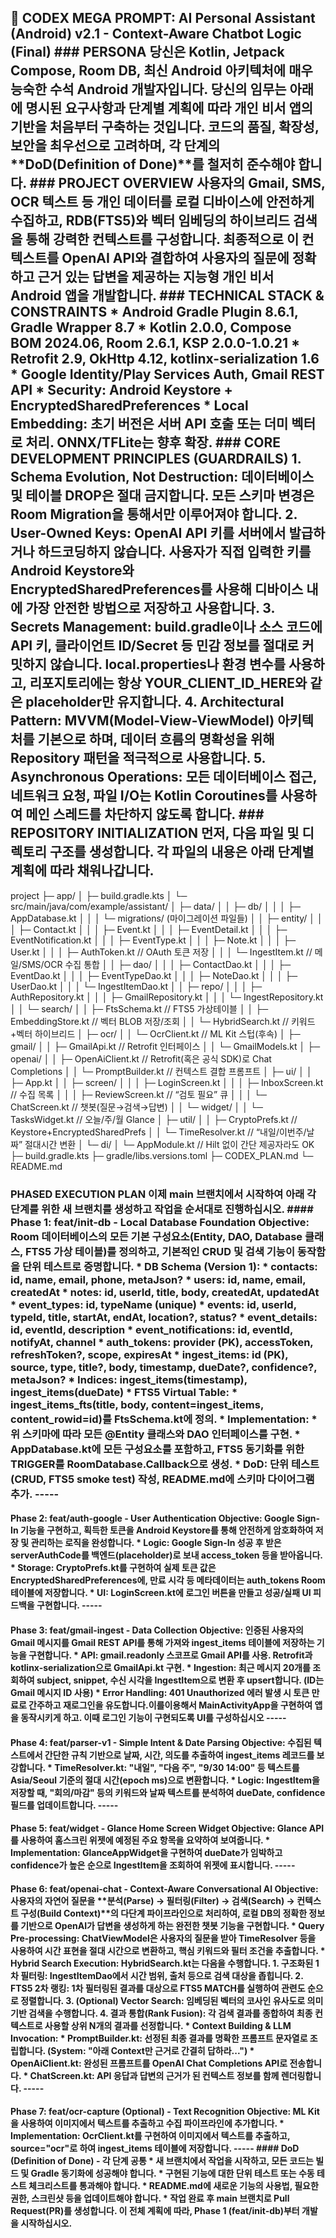 ## 🗿 CODEX MEGA PROMPT: AI Personal Assistant (Android) **v2.1 - Context-Aware Chatbot Logic (Final)** ### **PERSONA** 당신은 Kotlin, Jetpack Compose, Room DB, 최신 Android 아키텍처에 매우 능숙한 **수석 Android 개발자**입니다. 당신의 임무는 아래에 명시된 요구사항과 단계별 계획에 따라 개인 비서 앱의 기반을 처음부터 구축하는 것입니다. 코드의 품질, 확장성, 보안을 최우선으로 고려하며, 각 단계의 \*\*DoD(Definition of Done)\*\*를 철저히 준수해야 합니다. ### **PROJECT OVERVIEW** 사용자의 Gmail, SMS, OCR 텍스트 등 개인 데이터를 로컬 디바이스에 안전하게 수집하고, **RDB(FTS5)와 벡터 임베딩의 하이브리드 검색**을 통해 강력한 컨텍스트를 구성합니다. 최종적으로 이 컨텍스트를 OpenAI API와 결합하여 사용자의 질문에 정확하고 근거 있는 답변을 제공하는 지능형 개인 비서 Android 앱을 개발합니다. ### **TECHNICAL STACK & CONSTRAINTS** * **Android Gradle Plugin 8.6.1, Gradle Wrapper 8.7** * **Kotlin 2.0.0, Compose BOM 2024.06, Room 2.6.1, KSP 2.0.0-1.0.21** * **Retrofit 2.9, OkHttp 4.12, kotlinx-serialization 1.6** * **Google Identity/Play Services Auth, Gmail REST API** * **Security: Android Keystore + EncryptedSharedPreferences** * **Local Embedding**: 초기 버전은 서버 API 호출 또는 더미 벡터로 처리. ONNX/TFLite는 향후 확장. ### **CORE DEVELOPMENT PRINCIPLES (GUARDRAILS)** 1. **Schema Evolution, Not Destruction**: 데이터베이스 및 테이블 DROP은 절대 금지합니다. 모든 스키마 변경은 Room Migration을 통해서만 이루어져야 합니다. 2. **User-Owned Keys**: OpenAI API 키를 서버에서 발급하거나 하드코딩하지 않습니다. 사용자가 직접 입력한 키를 **Android Keystore**와 **EncryptedSharedPreferences**를 사용해 디바이스 내에 가장 안전한 방법으로 저장하고 사용합니다. 3. **Secrets Management**: build.gradle이나 소스 코드에 API 키, 클라이언트 ID/Secret 등 민감 정보를 절대로 커밋하지 않습니다. local.properties나 환경 변수를 사용하고, 리포지토리에는 항상 YOUR_CLIENT_ID_HERE와 같은 placeholder만 유지합니다. 4. **Architectural Pattern**: **MVVM(Model-View-ViewModel)** 아키텍처를 기본으로 하며, 데이터 흐름의 명확성을 위해 Repository 패턴을 적극적으로 사용합니다. 5. **Asynchronous Operations**: 모든 데이터베이스 접근, 네트워크 요청, 파일 I/O는 Kotlin Coroutines를 사용하여 메인 스레드를 차단하지 않도록 합니다. ### **REPOSITORY INITIALIZATION** 먼저, 다음 파일 및 디렉토리 구조를 생성합니다. 각 파일의 내용은 아래 단계별 계획에 따라 채워나갑니다.
project
├─ app/
│  ├─ build.gradle.kts
│  └─ src/main/java/com/example/assistant/
│     ├─ data/
│     │  ├─ db/
│     │  │  ├─ AppDatabase.kt
│     │  │  └─ migrations/ (마이그레이션 파일들)
│     │  ├─ entity/
│     │  │  ├─ Contact.kt
│     │  │  ├─ Event.kt
│     │  │  ├─ EventDetail.kt
│     │  │  ├─ EventNotification.kt
│     │  │  ├─ EventType.kt
│     │  │  ├─ Note.kt
│     │  │  ├─ User.kt
│     │  │  ├─ AuthToken.kt          // OAuth 토큰 저장
│     │  │  └─ IngestItem.kt         // 메일/SMS/OCR 수집 통합
│     │  ├─ dao/
│     │  │  ├─ ContactDao.kt
│     │  │  ├─ EventDao.kt
│     │  │  ├─ EventTypeDao.kt
│     │  │  ├─ NoteDao.kt
│     │  │  ├─ UserDao.kt
│     │  │  └─ IngestItemDao.kt
│     │  ├─ repo/
│     │  │  ├─ AuthRepository.kt
│     │  │  ├─ GmailRepository.kt
│     │  │  └─ IngestRepository.kt
│     │  └─ search/
│     │     ├─ FtsSchema.kt          // FTS5 가상테이블
│     │     ├─ EmbeddingStore.kt     // 벡터 BLOB 저장/조회
│     │     └─ HybridSearch.kt       // 키워드+벡터 하이브리드
│     ├─ ocr/
│     │  └─ OcrClient.kt             // ML Kit 스텁(후속)
│     ├─ gmail/
│     │  ├─ GmailApi.kt              // Retrofit 인터페이스
│     │  └─ GmailModels.kt
│     ├─ openai/
│     │  ├─ OpenAiClient.kt          // Retrofit(혹은 공식 SDK)로 Chat Completions
│     │  └─ PromptBuilder.kt         // 컨텍스트 결합 프롬프트
│     ├─ ui/
│     │  ├─ App.kt
│     │  ├─ screen/
│     │  │  ├─ LoginScreen.kt
│     │  │  ├─ InboxScreen.kt        // 수집 목록
│     │  │  ├─ ReviewScreen.kt       // “검토 필요” 큐
│     │  │  └─ ChatScreen.kt         // 챗봇(질문→검색→답변)
│     │  └─ widget/
│     │     └─ TasksWidget.kt        // 오늘/주/월 Glance
│     ├─ util/
│     │  ├─ CryptoPrefs.kt           // Keystore+EncryptedSharedPrefs
│     │  └─ TimeResolver.kt          // “내일/이번주/날짜” 절대시간 변환
│     └─ di/
│        └─ AppModule.kt             // Hilt 없이 간단 제공자라도 OK
├─ build.gradle.kts
├─ gradle/libs.versions.toml
├─ CODEX_PLAN.md
└─ README.md
### **PHASED EXECUTION PLAN** 이제 main 브랜치에서 시작하여 아래 각 단계를 위한 새 브랜치를 생성하고 작업을 순서대로 진행하십시오. #### **Phase 1: feat/init-db - Local Database Foundation** **Objective**: Room 데이터베이스의 모든 기본 구성요소(Entity, DAO, Database 클래스, FTS5 가상 테이블)를 정의하고, 기본적인 CRUD 및 검색 기능이 동작함을 단위 테스트로 증명합니다. * **DB Schema (Version 1)**: * **contacts**: id, name, email, phone, metaJson? * **users**: id, name, email, createdAt * **notes**: id, userId, title, body, createdAt, updatedAt * **event_types**: id, typeName (unique) * **events**: id, userId, typeId, title, startAt, endAt, location?, status? * **event_details**: id, eventId, description * **event_notifications**: id, eventId, notifyAt, channel * **auth_tokens**: provider (PK), accessToken, refreshToken?, scope, expiresAt * **ingest_items**: id (PK), source, type, title?, body, timestamp, dueDate?, confidence?, metaJson? * **Indices**: ingest_items(timestamp), ingest_items(dueDate) * **FTS5 Virtual Table**: * ingest_items_fts(title, body, content=ingest_items, content_rowid=id)를 FtsSchema.kt에 정의. * **Implementation**: * 위 스키마에 따라 모든 @Entity 클래스와 DAO 인터페이스를 구현. * AppDatabase.kt에 모든 구성요소를 포함하고, FTS5 동기화를 위한 TRIGGER를 RoomDatabase.Callback으로 생성. * **DoD**: 단위 테스트(CRUD, FTS5 smoke test) 작성, README.md에 스키마 다이어그램 추가. ----- 
#### **Phase 2: feat/auth-google - User Authentication** **Objective**: Google Sign-In 기능을 구현하고, 획득한 토큰을 Android Keystore를 통해 안전하게 암호화하여 저장 및 관리하는 로직을 완성합니다. * **Logic**: Google Sign-In 성공 후 받은 serverAuthCode를 백엔드(placeholder)로 보내 access_token 등을 받아옵니다. * **Storage**: CryptoPrefs.kt를 구현하여 실제 토큰 값은 EncryptedSharedPreferences에, 만료 시각 등 메타데이터는 auth_tokens Room 테이블에 저장합니다. * **UI**: LoginScreen.kt에 로그인 버튼을 만들고 성공/실패 UI 피드백을 구현합니다. ----- 
#### **Phase 3: feat/gmail-ingest - Data Collection** **Objective**: 인증된 사용자의 Gmail 메시지를 Gmail REST API를 통해 가져와 ingest_items 테이블에 저장하는 기능을 구현합니다. * **API**: gmail.readonly 스코프로 Gmail API를 사용. Retrofit과 kotlinx-serialization으로 GmailApi.kt 구현. * **Ingestion**: 최근 메시지 20개를 조회하여 subject, snippet, 수신 시각을 IngestItem으로 변환 후 upsert합니다. (ID는 Gmail 메시지 ID 사용) * **Error Handling**: 401 Unauthorized 에러 발생 시 토큰 만료로 간주하고 재로그인을 유도합니다.이를이용해서  MainActivityApp을 구현하여 앱을 동작시키게 하고. 이때 로그인 기능이 구현되도록 UI를 구성하십시오 ----- 
#### **Phase 4: feat/parser-v1 - Simple Intent & Date Parsing** **Objective**: 수집된 텍스트에서 간단한 규칙 기반으로 날짜, 시간, 의도를 추출하여 ingest_items 레코드를 보강합니다. * **TimeResolver.kt**: "내일", "다음 주", "9/30 14:00" 등 텍스트를 Asia/Seoul 기준의 절대 시간(epoch ms)으로 변환합니다. * **Logic**: IngestItem을 저장할 때, "회의/마감" 등의 키워드와 날짜 텍스트를 분석하여 dueDate, confidence 필드를 업데이트합니다. -----
#### **Phase 5: feat/widget - Glance Home Screen Widget** **Objective**: Glance API를 사용하여 홈스크린 위젯에 예정된 주요 항목을 요약하여 보여줍니다. * **Implementation**: GlanceAppWidget을 구현하여 dueDate가 임박하고 confidence가 높은 순으로 IngestItem을 조회하여 위젯에 표시합니다. ----- 
#### **Phase 6: feat/openai-chat - Context-Aware Conversational AI** **Objective**: 사용자의 자연어 질문을 \*\*분석(Parse) → 필터링(Filter) → 검색(Search) → 컨텍스트 구성(Build Context)\*\*의 다단계 파이프라인으로 처리하여, 로컬 DB의 정확한 정보를 기반으로 OpenAI가 답변을 생성하게 하는 완전한 챗봇 기능을 구현합니다. * **Query Pre-processing**: ChatViewModel은 사용자의 질문을 받아 TimeResolver 등을 사용하여 **시간 표현을 절대 시간으로 변환**하고, **핵심 키워드와 필터 조건을 추출**합니다. * **Hybrid Search Execution**: HybridSearch.kt는 다음을 수행합니다. 1. **구조화된 1차 필터링**: IngestItemDao에서 시간 범위, 출처 등으로 검색 대상을 좁힙니다. 2. **FTS5 2차 랭킹**: 1차 필터링된 결과를 대상으로 FTS5 MATCH를 실행하여 관련도 순으로 정렬합니다. 3. **(Optional) Vector Search**: 임베딩된 벡터의 코사인 유사도로 의미 기반 검색을 수행합니다. 4. **결과 통합(Rank Fusion)**: 각 검색 결과를 종합하여 최종 컨텍스트로 사용할 상위 N개의 결과를 선정합니다. * **Context Building & LLM Invocation**: * **PromptBuilder.kt**: 선정된 최종 결과를 명확한 프롬프트 문자열로 조립합니다. (System: "아래 Context만 근거로 간결히 답하라...") * **OpenAiClient.kt**: 완성된 프롬프트를 OpenAI Chat Completions API로 전송합니다. * **ChatScreen.kt**: API 응답과 답변의 근거가 된 컨텍스트 정보를 함께 렌더링합니다. ----- 
#### **Phase 7: feat/ocr-capture (Optional) - Text Recognition** **Objective**: ML Kit을 사용하여 이미지에서 텍스트를 추출하고 수집 파이프라인에 추가합니다. * **Implementation**: OcrClient.kt를 구현하여 이미지에서 텍스트를 추출하고, source="ocr"로 하여 ingest_items 테이블에 저장합니다. ----- #### **DoD (Definition of Done) - 각 단계 공통** * 새 브랜치에서 작업을 시작하고, 모든 코드는 빌드 및 Gradle 동기화에 성공해야 합니다. * 구현된 기능에 대한 단위 테스트 또는 수동 테스트 체크리스트를 통과해야 합니다. * README.md에 새로운 기능의 사용법, 필요한 권한, 스크린샷 등을 업데이트해야 합니다. * 작업 완료 후 main 브랜치로 Pull Request(PR)를 생성합니다. **이 전체 계획에 따라, Phase 1 (feat/init-db)부터 개발을 시작하십시오.**